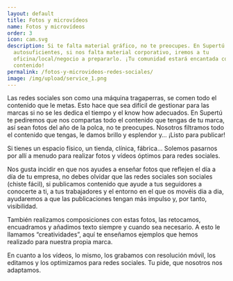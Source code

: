 ```yaml
---
layout: default
title: Fotos y microvídeos
name: Fotos y microvídeos
order: 3
icon: cam.svg
description: Si te falta material gráfico, no te preocupes. En Supertú somos
  autosuficientes, si nos falta material corporativo, iremos a tu
  oficina/local/negocio a prepararlo. ¡Tu comunidad estará encantada con tu
  contenido!
permalink: /fotos-y-microvideos-redes-sociales/
image: /img/upload/service_1.png
---
```

Las redes sociales son como una máquina tragaperras, se comen todo el contenido que le metas. Esto hace que sea difícil de gestionar para las marcas si no se les dedica el tiempo y el know how adecuados. En Supertú te pediremos que nos compartas todo el contenido que tengas de tu marca, así sean fotos del año de la polca, no te preocupes. Nosotros filtramos todo el contenido que tengas, le damos brillo y esplendor y… ¡Listo para publicar!

Si tienes un espacio físico, un tienda, clínica, fábrica… Solemos pasarnos por allí a menudo para realizar fotos y vídeos óptimos para redes sociales. 

Nos gusta incidir en que nos ayudes a enseñar fotos que reflejen el día a día de tu empresa, no debes olvidar que las redes sociales son sociales (chiste fácil), si publicamos contenido que ayude a tus seguidores a conocerte a ti, a tus trabajadores y el entorno en el que os movéis dia a dia, ayudaremos a que las publicaciones tengan más impulso y, por tanto, visibilidad.

También realizamos composiciones con estas fotos, las retocamos, encuadramos y añadimos texto siempre y cuando sea necesario. A esto le llamamos “creatividades”, aquí te enseñamos ejemplos que hemos realizado para nuestra propia marca. 

En cuanto a los vídeos, lo mismo, los grabamos con resolución móvil, los editamos y los optimizamos para redes sociales. Tu pide, que nosotros nos adaptamos.